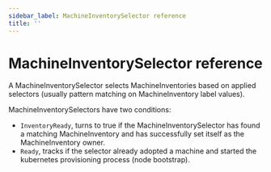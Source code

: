 ```yaml
---
sidebar_label: MachineInventorySelector reference
title: ''
---
```


<head>
  <link rel="canonical" href="https://elemental.docs.rancher.com/machineinventoryselector-reference"/>
</head>

# MachineInventorySelector reference

A MachineInventorySelector selects MachineInventories based on applied selectors (usually pattern matching on MachineInventory label values).

MachineInventorySelectors have two conditions:

- `InventoryReady`, turns to true if the MachineInventorySelector has found a matching MachineInventory and has successfully set itself as the MachineInventory owner.
- `Ready`, tracks if the selector already adopted a machine and started the kubernetes provisioning process (node bootstrap).